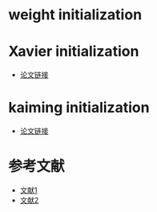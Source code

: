 # weight initialization

# Xavier initialization

- [论文链接](https://proceedings.mlr.press/v9/glorot10a/glorot10a.pdf)

# kaiming initialization

- [论文链接](https://arxiv.org/pdf/1502.01852)

# 参考文献
- [文献1](https://cloud.tencent.com/developer/article/1535198)
- [文献2](https://cloud.tencent.com/developer/column/5139)
